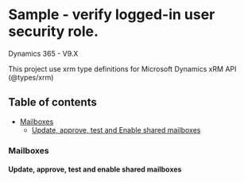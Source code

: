# Sample - verify logged-in user security role.

  Dynamics 365 - V9.X
  
  This project use xrm type definitions for Microsoft Dynamics xRM API (@types/xrm)
  
  ## Table of contents
  - [Mailboxes](#Mailboxes)
    - [Update, approve, test and Enable shared mailboxes](#Update-approve-test-and-enable-shared-mailboxes)



### Mailboxes















#### Update, approve, test and enable shared mailboxes

